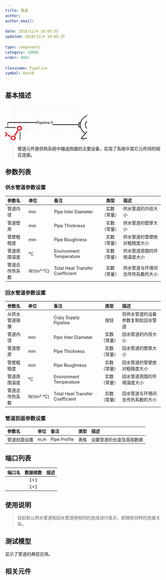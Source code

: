 ```yaml
---
title: 管道
author: 
author_email:

date: 2018/12/4 18:05:35
updated: 2018/12/4 18:05:35

type: components
category: 10000
order: 0001

classname: Pipeline
symbol: Heat0
---
```

## 基本描述

![管道元件](comp_HeatingSystem/pipeline.png)

> **管道元件是供热系统中输送热媒的主要设备，实现了系统中其它元件间的相互连接。**

## 参数列表
### 供水管道参数设置
| 参数名 | 单位 |备注 | 类型 | 描述 |
| :--- | :--- | :--- | :--: | :--- |
| 管道内径 | mm | Pipe Inter Diameter | 实数（常量） | 供水管道的内径大小 |
| 管道壁厚 | mm | Pipe Thickness | 实数（常量） | 供水管道的壁厚大小 |
| 管壁粗糙度 | mm | Pipe Roughness | 实数（常量） | 供水管道的管壁绝对粗糙度大小 |
| 管道周围温度 | ℃ | Environment Temperature| 实数（常量） | 供水管道周围的环境温度大小 |
| 管道总传热系数 | W/(m²·℃) | Total Heat Transfer Coefficient| 实数（常量） | 供水管道与环境间总传热系数的大小 |

### 回水管道参数设置
| 参数名 | 单位 |备注 | 类型 | 描述 |
| :--- | :--- | :--- | :--: | :--- |
| 从供水管道镜像 |  | Copy Supply Pipeline | 按钮 | 将供水管道的设备参数复制给回水管道 |
| 管道内径 | mm | Pipe Inter Diameter | 实数（常量） | 回水管道的内径大小 |
| 管道壁厚 | mm | Pipe Thickness | 实数（常量） | 回水管道的壁厚大小 |
| 管壁粗糙度 | mm | Pipe Roughness | 实数（常量） | 回水管道的管壁绝对粗糙度大小 |
| 管道周围温度 | ℃ | Environment Temperature| 实数（常量） | 回水管道周围的环境温度大小 |
| 管道总传热系数 | W/(m²·℃) | Total Heat Transfer Coefficient| 实数（常量） | 回水管道与环境间总传热系数的大小 |

### 管道剖面参数设置
| 参数名 | 单位 |备注 | 类型 | 描述 |
| :--- | :--- | :--- | :--: | :--- |
| 管道剖面设置 | m,m | Pipe Profile | 表格 | 设置管道的长度及高程数据 |

## 端口列表

| 端口名 | 数据维数 | 描述 |
| :--- | :--:  | :--- |
|  | 1×1 |  |                   
|  | 1×1 |  |                   

## 使用说明

> 目前默认供水管道和回水管道用相同的连线进行表示，即拥有同样的连接关系。

## 测试模型
[<test name>](<test link>)显示了管道的典型应用。

## 相关元件



